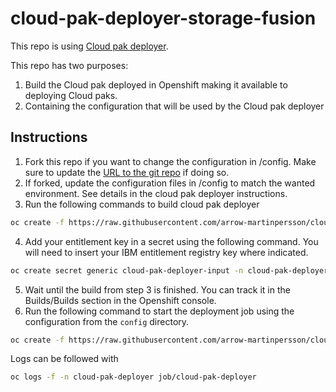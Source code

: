 # cloud-pak-deployer-storage-fusion

This repo is using [Cloud pak deployer](https://ibm.github.io/cloud-pak-deployer).

This repo has two purposes:
1. Build the Cloud pak deployed in Openshift making it available to deploying Cloud paks.
2. Containing the configuration that will be used by the Cloud pak deployer

## Instructions

1. Fork this repo if you want to change the configuration in /config. Make sure to update the [URL to the git repo](https://github.com/thomas-mattsson/cloud-pak-deployer-gitops/blob/main/resources/resources.yaml#L7) if doing so.
2. If forked, update the configuration files in /config to match the wanted environment. See details in the cloud pak deployer instructions.
3. Run the following commands to build cloud pak deployer
```bash
oc create -f https://raw.githubusercontent.com/arrow-martinpersson/cloud-pak-deployer-storage-fusion/main/resources/build.yaml
```
4. Add your entitlement key in a secret using the following command. You will need to insert your IBM entitlement registry key where indicated.
```bash
oc create secret generic cloud-pak-deployer-input -n cloud-pak-deployer --from-literal entitlement-key="<your entitlement key>"
```
5. Wait until the build from step 3 is finished. You can track it in the Builds/Builds section in the Openshift console.
6. Run the following command to start the deployment job using the configuration from the `config` directory.
```bash
oc create -f https://raw.githubusercontent.com/arrow-martinpersson/cloud-pak-deployer-storage-fusion/main/resources/resources.yaml
```

Logs can be followed with
```bash
oc logs -f -n cloud-pak-deployer job/cloud-pak-deployer
```

